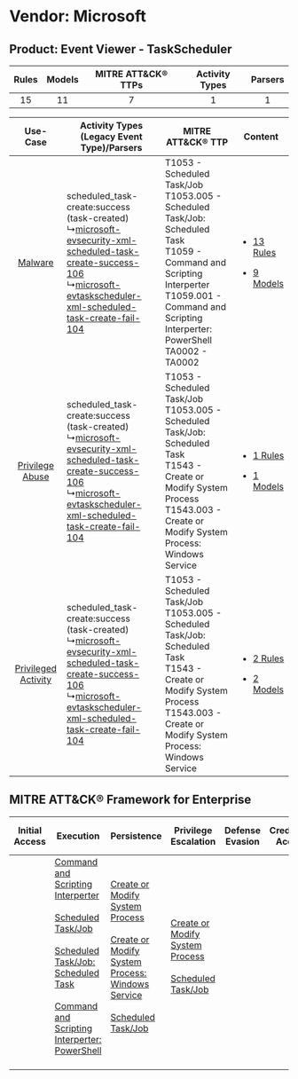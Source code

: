 Vendor: Microsoft
=================
Product: Event Viewer - TaskScheduler
-------------------------------------
| Rules | Models | MITRE ATT&CK® TTPs | Activity Types | Parsers |
|:-----:|:------:|:------------------:|:--------------:|:-------:|
|  15   |   11   |         7          |       1        |    1    |

|    Use-Case    | Activity Types (Legacy Event Type)/Parsers    | MITRE ATT&CK® TTP    | Content    |
|:----:| ---- | ---- | ---- |
|    [Malware](../../../UseCases/uc_malware.md)    |  scheduled_task-create:success (task-created)<br> ↳[microsoft-evsecurity-xml-scheduled-task-create-success-106](Ps/pC_microsoftevsecurityxmlscheduledtaskcreatesuccess106.md)<br> ↳[microsoft-evtaskscheduler-xml-scheduled-task-create-fail-104](Ps/pC_microsoftevtaskschedulerxmlscheduledtaskcreatefail104.md)<br> | T1053 - Scheduled Task/Job<br>T1053.005 - Scheduled Task/Job: Scheduled Task<br>T1059 - Command and Scripting Interperter<br>T1059.001 - Command and Scripting Interperter: PowerShell<br>TA0002 - TA0002<br> | [<ul><li>13 Rules</li></ul><ul><li>9 Models</li></ul>](RM/r_m_microsoft_event_viewer_-_taskscheduler_Malware.md)    |
|     [Privilege Abuse](../../../UseCases/uc_privilege_abuse.md)     |  scheduled_task-create:success (task-created)<br> ↳[microsoft-evsecurity-xml-scheduled-task-create-success-106](Ps/pC_microsoftevsecurityxmlscheduledtaskcreatesuccess106.md)<br> ↳[microsoft-evtaskscheduler-xml-scheduled-task-create-fail-104](Ps/pC_microsoftevtaskschedulerxmlscheduledtaskcreatefail104.md)<br> | T1053 - Scheduled Task/Job<br>T1053.005 - Scheduled Task/Job: Scheduled Task<br>T1543 - Create or Modify System Process<br>T1543.003 - Create or Modify System Process: Windows Service<br>    | [<ul><li>1 Rules</li></ul><ul><li>1 Models</li></ul>](RM/r_m_microsoft_event_viewer_-_taskscheduler_Privilege_Abuse.md)     |
| [Privileged Activity](../../../UseCases/uc_privileged_activity.md) |  scheduled_task-create:success (task-created)<br> ↳[microsoft-evsecurity-xml-scheduled-task-create-success-106](Ps/pC_microsoftevsecurityxmlscheduledtaskcreatesuccess106.md)<br> ↳[microsoft-evtaskscheduler-xml-scheduled-task-create-fail-104](Ps/pC_microsoftevtaskschedulerxmlscheduledtaskcreatefail104.md)<br> | T1053 - Scheduled Task/Job<br>T1053.005 - Scheduled Task/Job: Scheduled Task<br>T1543 - Create or Modify System Process<br>T1543.003 - Create or Modify System Process: Windows Service<br>    | [<ul><li>2 Rules</li></ul><ul><li>2 Models</li></ul>](RM/r_m_microsoft_event_viewer_-_taskscheduler_Privileged_Activity.md) |

MITRE ATT&CK® Framework for Enterprise
--------------------------------------
| Initial Access | Execution                                                                                                                                                                                                                                                                                                                                                      | Persistence                                                                                                                                                                                                                                                          | Privilege Escalation                                                                                                                                        | Defense Evasion | Credential Access | Discovery | Lateral Movement | Collection | Command and Control | Exfiltration | Impact |
| -------------- | -------------------------------------------------------------------------------------------------------------------------------------------------------------------------------------------------------------------------------------------------------------------------------------------------------------------------------------------------------------- | -------------------------------------------------------------------------------------------------------------------------------------------------------------------------------------------------------------------------------------------------------------------- | ----------------------------------------------------------------------------------------------------------------------------------------------------------- | --------------- | ----------------- | --------- | ---------------- | ---------- | ------------------- | ------------ | ------ |
|                | [Command and Scripting Interperter](https://attack.mitre.org/techniques/T1059)<br><br>[Scheduled Task/Job](https://attack.mitre.org/techniques/T1053)<br><br>[Scheduled Task/Job: Scheduled Task](https://attack.mitre.org/techniques/T1053/005)<br><br>[Command and Scripting Interperter: PowerShell](https://attack.mitre.org/techniques/T1059/001)<br><br> | [Create or Modify System Process](https://attack.mitre.org/techniques/T1543)<br><br>[Create or Modify System Process: Windows Service](https://attack.mitre.org/techniques/T1543/003)<br><br>[Scheduled Task/Job](https://attack.mitre.org/techniques/T1053)<br><br> | [Create or Modify System Process](https://attack.mitre.org/techniques/T1543)<br><br>[Scheduled Task/Job](https://attack.mitre.org/techniques/T1053)<br><br> |                 |                   |           |                  |            |                     |              |        |